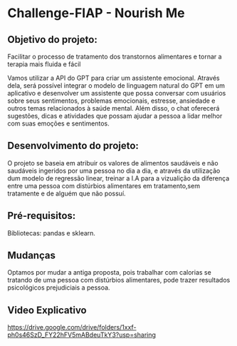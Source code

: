 # Challenge-FIAP - Nourish Me

## Objetivo do projeto:
Facilitar o processo de tratamento dos transtornos alimentares e tornar a terapia mais fluida e fácil

Vamos utilizar a API do GPT para criar um assistente emocional. Através dela, será possível integrar o modelo de linguagem natural do GPT em um aplicativo e desenvolver um assistente que possa conversar com usuários sobre seus sentimentos, problemas emocionais, estresse, ansiedade e outros temas relacionados à saúde mental. Além disso, o chat oferecerá sugestões, dicas e atividades que possam ajudar a pessoa a lidar melhor com suas emoções e sentimentos.

## Desenvolvimento do projeto:
O projeto se baseia em atribuir os valores de alimentos saudáveis e não saudáveis ingeridos por uma pessoa no dia a dia, e através da utilização dum modelo
de regressão linear, treinar a I.A para a vizualição da diferença entre uma pessoa com distúrbios alimentares em tratamento,sem tratamente e de alguém que não possuí.

## Pré-requisitos:
Bibliotecas: pandas e sklearn.

## Mudanças
Optamos por mudar a antiga proposta, pois trabalhar com calorias se tratando de uma pessoa com distúrbios alimentares, pode trazer resultados psicológicos prejudiciais a pessoa.

## Video Explicativo
https://drive.google.com/drive/folders/1xxf-ph0s46SzD_FY22hFV5mABdeuTkY3?usp=sharing

